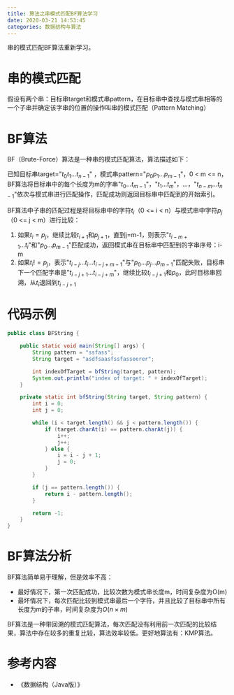 ```yaml
---
title: 算法之串模式匹配BF算法学习
date: 2020-03-21 14:53:45
categories: 数据结构与算法
---
```


 串的模式匹配BF算法重新学习。

<!--more-->

# 串的模式匹配

假设有两个串：目标串target和模式串pattern，在目标串中查找与模式串相等的一个子串并确定该字串的位置的操作叫串的模式匹配（Pattern Matching）

# BF算法

BF（Brute-Force）算法是一种串的模式匹配算法，算法描述如下：

已知目标串target="$t_0t_1...t_{n-1}$" ，模式串pattern="$p_0p_1...p_{m-1}$"，0 < m <= n，BF算法将目标串中的每个长度为m的字串"$t_0...t_{m-1}$"，"$t_1...t_m$"，...，"$t_{n-m}...t_{n-1}$"依次与模式串进行匹配操作，匹配成功则返回目标串中匹配到的开始索引。

BF算法中子串的匹配过程是将目标串中的字符$t_i$（0 <= i < n）与模式串中字符$p_j$（0 <= j < m）进行比较：

1. 如果$t_i = p_j$，继续比较$t_{i+1}$和$p_{j+1}$，直到j=m-1，则表示"$t_{i-m+1}...t_i$"和"$p_0...p_{m-1}$"匹配成功，返回模式串在目标串中匹配到的字串序号：i-m
2. 如果$t_i != p_j$，表示"$t_{i-j}...t_i...t_{i-j+m-1}$"与"$p_0...p_j...p_{m-1}$"匹配失败，目标串下一个匹配字串是"$t_{i-j+1}...t_{i-j+m}$"，继续比较$t_{i-j+1}$和$p_0$，此时目标串回溯，从$t_i$退回到$t_{i-j+1}$

# 代码示例

```java
public class BFString {

    public static void main(String[] args) {
        String pattern = "ssfass";
        String target = "asdfsaasfssfasseerer";

        int indexOfTarget = bfString(target, pattern);
        System.out.println("index of target: " + indexOfTarget);
    }

    private static int bfString(String target, String pattern) {
        int i = 0;
        int j = 0;

        while (i < target.length() && j < pattern.length()) {
            if (target.charAt(i) == pattern.charAt(j)) {
                i++;
                j++;
            } else {
                i = i - j + 1;
                j = 0;
            }
        }

        if (j == pattern.length()) {
            return i - pattern.length();
        }

        return -1;
    }
}
```

# BF算法分析

BF算法简单易于理解，但是效率不高：

- 最好情况下，第一次匹配成功，比较次数为模式串长度m，时间复杂度为O(m)
- 最坏情况下，每次匹配比较到模式串最后一个字符，并且比较了目标串中所有长度为m的子串，时间复杂度为$O(n \times m)$

BF算法是一种带回溯的模式匹配算法，每次匹配没有利用前一次匹配的比较结果，算法中存在较多的重复比较，算法效率较低。更好地算法有：KMP算法。

# 参考内容

- 《数据结构（Java版）》